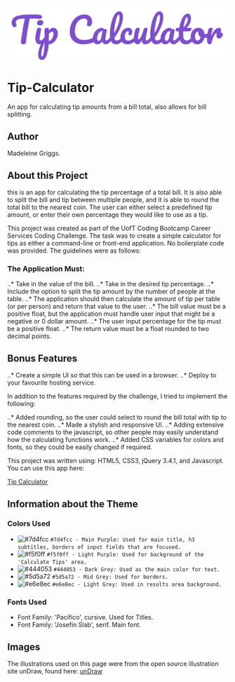 
![Image of Tip Calculator Logo](assets/images/TipTitle.PNG)

# Tip-Calculator
An app for calculating tip amounts from a bill total, also allows for bill splitting.

## Author
Madeleine Griggs.

## About this Project
this is an app for calculating the tip percentage of a total bill. It is also able to split the bill and tip between multiple people, and it is able to round the total bill to the nearest coin. The user can either select a predefined tip amount, or enter their own percentage they would like to use as a tip.

This project was created as part of the UofT Coding Bootcamp Career Services Coding Challenge. The task was to create a simple calculator for tips as either a command-line or front-end application. No boilerplate code was provided. The guidelines were as follows:

### The Application Must:
..* Take in the value of the bill.
..* Take in the desired tip percentage.
..* Include the option to split the tip amount by the number of people at the table.
..* The application should then calculate the amount of tip per table (or per person) and return that value to the user.
..* The bill value must be a positive float, but the application must handle user input that might be a negative or 0 dollar amount.
..* The user input percentage for the tip must be a positive float.
..* The return value must be a float rounded to two decimal points.

## Bonus Features
..* Create a simple UI so that this can be used in a browser.
..* Deploy to your favourite hosting service.


In addition to the features required by the challenge, I tried to implement the following:

..* Added rounding, so the user could select to round the bill total with tip to the nearest coin.
..* Made a stylish and responsive UI.
..* Adding extensive code comments to the javascript, so other people may easily understand how the calculating functions work.
..* Added CSS variables for colors and fonts, so they could be easily changed if required.


This project was written using: HTML5, CSS3, jQuery 3.4.1, and Javascript.
You can use this app here:

[Tip Calculator](https://typicu.github.io/Tip-Calculator/)



## Information about the Theme

### Colors Used
- ![#7d4fcc](https://placehold.it/15/7d4fcc/000000?text=+) `#7d4fcc - Main Purple: Used for main title, h3 subtitles, borders of input fields that are focused.`
- ![#f5f0ff](https://placehold.it/15/f5f0ff/000000?text=+) `#f5f0ff - Light Purple: Used for background of the 'Calculate Tips' area.`
- ![#444053](https://placehold.it/15/444053/000000?text=+) `#444053 - Dark Grey: Used as the main color for text.`
- ![#5d5a72](https://placehold.it/15/5d5a72/000000?text=+) `#5d5a72 - Mid Grey: Used for borders.`
- ![#e6e8ec](https://placehold.it/15/e6e8ec/000000?text=+) `#e6e8ec - Light Grey: Used in results area background.`

### Fonts Used
- Font Family: 'Pacifico', cursive. Used for Titles.
- Font Family: 'Josefin Slab', serif. Main font.

## Images
The illustrations used on this page were from the open source illustration site unDraw, found here: [unDraw](https://undraw.co/)
